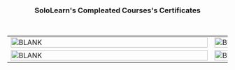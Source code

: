 <h3 align="center">SoloLearn's Compleated Courses's Certificates</h3>

<html>
<body>
<table width="100%">
  <tr>
  <td width="50%"><img src="https://github.com/ahoteshanul/Images/blob/main/cert-10059405-1051.png" alt="BLANK" width="450" height="30%"></td>
  <td width="50%"><img src="" alt="BLANK" width="350" height="33%"></td>
  </tr>
  <br>
    <tr>
      <td width="50%"><img src="https://github.com/ahoteshanul/Images/blob/main/cert-1014-10059405.jpg" alt="BLANK" width="450" height="30%"></td>
  <td width="50%"><img src="https://github.com/ahoteshanul/Images/blob/main/cert-1023-10059405.jpg" alt="BLANK" width="450" height="30%"></td>
  </tr>
</table>
     
</body>
</html>
